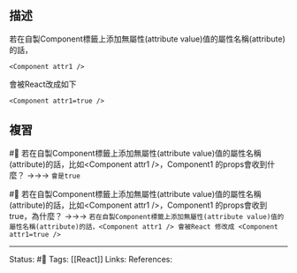 ## 描述


若在自製Component標籤上添加無屬性(attribute value)值的屬性名稱(attribute)的話，
```
<Component attr1 />
```

會被React改成如下
```
<Component attr1=true />
```

## 複習

#🧠 若在自製Component標籤上添加無屬性(attribute value)值的屬性名稱(attribute)的話，比如\<Component attr1 \/\>，Component1 的props會收到什麼？ ->->-> `會是true`
<!--SR:!2023-02-03,58,250-->

#🧠 若在自製Component標籤上添加無屬性(attribute value)值的屬性名稱(attribute)的話，比如\<Component attr1 \/\>，Component1 的props會收到true，為什麼？ ->->-> `若在自製Component標籤上添加無屬性(attribute value)值的屬性名稱(attribute)的話，<Component attr1 /> 會被React 修改成 <Component attr1=true />`
<!--SR:!2023-02-07,61,250-->


---
Status: #🌱 
Tags:
[[React]]
Links:
References: